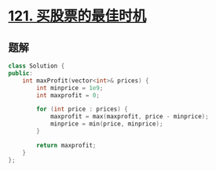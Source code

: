 # [121. 买股票的最佳时机](https://leetcode.cn/problems/best-time-to-buy-and-sell-stock/?envType=problem-list-v2&envId=2cktkvj)  
## 题解
```cpp
class Solution {
public:
    int maxProfit(vector<int>& prices) {
        int minprice = 1e9;
        int maxprofit = 0;

        for (int price : prices) {
            maxprofit = max(maxprofit, price - minprice);
            minprice = min(price, minprice);
        }

        return maxprofit;
    }
};
```